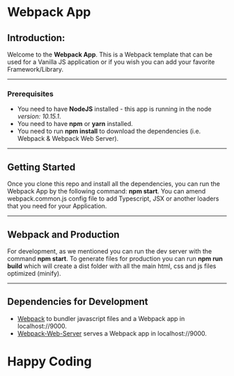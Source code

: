 # Webpack App
 
## Introduction:
 
Welcome to the **Webpack App**. This is a Webpack template that can be used for a Vanilla JS application or if you wish you can add your favorite Framework/Library.

***
 
### Prerequisites
 
* You need to have **NodeJS** installed - this app is running in the node *version: 10.15.1*.
* You need to have **npm** or **yarn** installed.
* You need to run **npm install** to download the dependencies (i.e. Webpack & Webpack Web Server).
 
***
 
## Getting Started
 
Once you clone this repo and install all the dependencies, you can run the Webpack App by the following command: **npm start**. You can amend webpack.common.js config file to add Typescript, JSX or another loaders that you need for your Application.
 
***
 
## Webpack and Production
 
For development, as we mentioned you can run the dev server with the command **npm start**. To generate files for production you can run **npm run build** which will create a dist folder with all the main html, css and js files optimized (minify).
 
***
 
## Dependencies for Development
 
* [Webpack](https://github.com/webpack/webpack) to bundler javascript files and a Webpack app in localhost://9000.
* [Webpack-Web-Server](https://github.com/webpack/webpack-dev-server) serves a Webpack app in localhost://9000.

# Happy Coding
